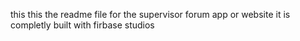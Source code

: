 this this the readme file for the supervisor forum app or website it is completly built with firbase studios
